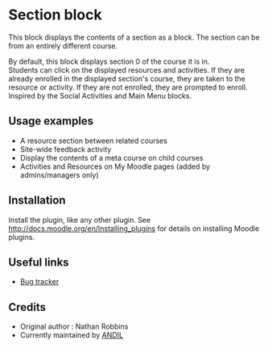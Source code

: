 ﻿# Section block

This block displays the contents of a section as a block. The section can be from an entirely different course.

By default, this block displays section 0 of the course it is in.  
Students can click on the displayed resources and activities. If they are already enrolled in the displayed section's course, they are taken to the resource or activity. If they are not enrolled, they are prompted to enroll.  
Inspired by the Social Activities and Main Menu blocks.

## Usage examples

* A resource section between related courses
* Site-wide feedback activity
* Display the contents of a meta course on child courses
* Activities and Resources on My Moodle pages (added by admins/managers only)

## Installation

Install the plugin, like any other plugin.
See http://docs.moodle.org/en/Installing_plugins for details on installing Moodle plugins.

## Useful links

* [Bug tracker](https://github.com/andil-elearning/moodle-block_section/issues)


## Credits

* Original author :  Nathan Robbins
* Currently maintained by [ANDIL](https://www.andil.fr)
